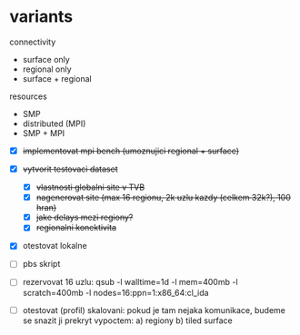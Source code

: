 # variants

connectivity
* surface only
* regional only
* surface + regional

resources
* SMP
* distributed (MPI)
* SMP + MPI

* [x] ~~implementovat mpi bench (umoznujici regional + surface)~~
* [x] ~~vytvorit testovaci dataset~~
  * [x] ~~vlastnosti globalni site v TVB~~
  * [x] ~~nagenerovat site (max 16 regionu, 2k uzlu kazdy (celkem 32k?), 100 hran)~~
  * [x] ~~jake delays mezi regiony?~~
  * [x] ~~regionalni konektivita~~
* [x] otestovat lokalne
* [ ] pbs skript
* [ ] rezervovat 16 uzlu: qsub -l walltime=1d -l mem=400mb -l scratch=400mb -l nodes=16:ppn=1:x86_64:cl_ida
* [ ] otestovat (profil) skalovani: pokud je tam nejaka komunikace, budeme se snazit ji prekryt vypoctem: a) regiony b) tiled surface

